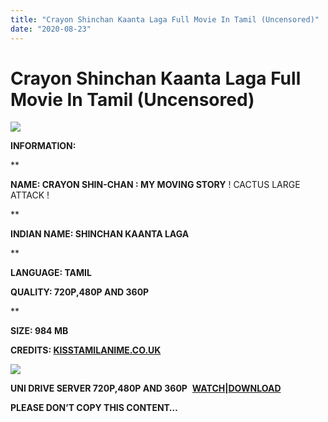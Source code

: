 ```yaml
---
title: "Crayon Shinchan Kaanta Laga Full Movie In Tamil (Uncensored)"
date: "2020-08-23"
---
```


# Crayon Shinchan Kaanta Laga Full Movie In Tamil (Uncensored)

[![](https://1.bp.blogspot.com/-UPiA-rjSmaE/X0KVMOupGVI/AAAAAAAACkk/NB4TJzPOdiIiPiu4-H-W1-jxWJSehEELgCLcBGAsYHQ/w400-h236/shin{c48f4630022c0d57354920639953d21a0626fbbe35cb91b826b45669a52e752e}2Bchan{c48f4630022c0d57354920639953d21a0626fbbe35cb91b826b45669a52e752e}2Bmoving{c48f4630022c0d57354920639953d21a0626fbbe35cb91b826b45669a52e752e}2Bstory{c48f4630022c0d57354920639953d21a0626fbbe35cb91b826b45669a52e752e}2Bcactus{c48f4630022c0d57354920639953d21a0626fbbe35cb91b826b45669a52e752e}2B.jpg)](https://1.bp.blogspot.com/-UPiA-rjSmaE/X0KVMOupGVI/AAAAAAAACkk/NB4TJzPOdiIiPiu4-H-W1-jxWJSehEELgCLcBGAsYHQ/s747/shin{c48f4630022c0d57354920639953d21a0626fbbe35cb91b826b45669a52e752e}2Bchan{c48f4630022c0d57354920639953d21a0626fbbe35cb91b826b45669a52e752e}2Bmoving{c48f4630022c0d57354920639953d21a0626fbbe35cb91b826b45669a52e752e}2Bstory{c48f4630022c0d57354920639953d21a0626fbbe35cb91b826b45669a52e752e}2Bcactus{c48f4630022c0d57354920639953d21a0626fbbe35cb91b826b45669a52e752e}2B.jpg)

**INFORMATION:**

**

**NAME: CRAYON SHIN-CHAN : MY MOVING STORY** ! CACTUS LARGE ATTACK !

**

**INDIAN NAME: **SHINCHAN KAANTA LAGA****

**

**LANGUAGE: TAMIL**

**QUALITY: 720P,480P AND 360P**

**

**SIZE: 984 MB**

**CREDITS: [KISSTAMILANIME.CO.UK](http://kisstamilanime.co.uk/)**

[![](https://1.bp.blogspot.com/-RfYnrz7GnuQ/X0KVv-bSulI/AAAAAAAACks/rgjh79_9vsYfNO1dqC1CREJOHPekvM-kgCLcBGAsYHQ/w273-h400/Crayon-Poster-27x39-copy3.jpg)](https://1.bp.blogspot.com/-RfYnrz7GnuQ/X0KVv-bSulI/AAAAAAAACks/rgjh79_9vsYfNO1dqC1CREJOHPekvM-kgCLcBGAsYHQ/s1500/Crayon-Poster-27x39-copy3.jpg)

**UNI DRIVE SERVER 720P,480P AND 360P**  **[WATCH](https://gplinks.co/i13pLr)|[DOWNLOAD](https://gplinks.co/tZMwA)**

**PLEASE DON’T COPY THIS CONTENT…**
